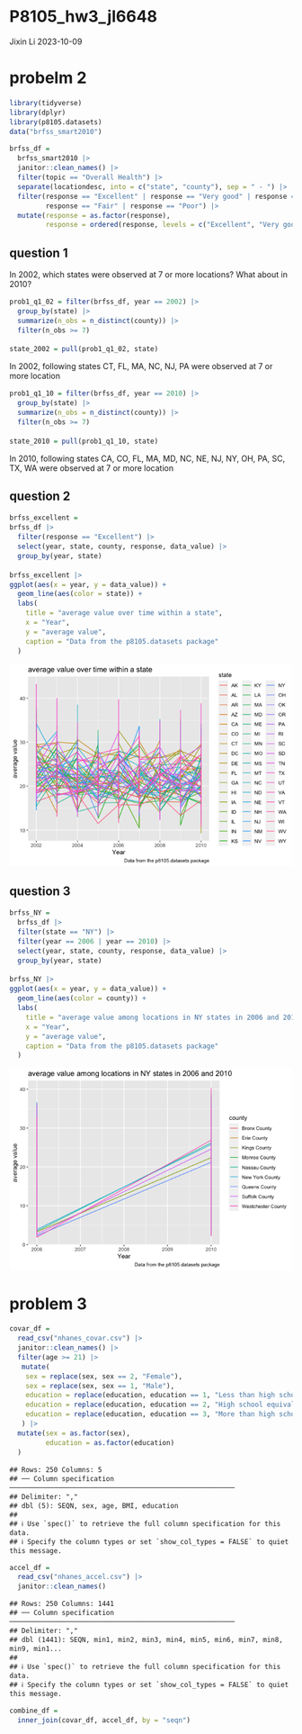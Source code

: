 P8105_hw3_jl6648
================
Jixin Li
2023-10-09

# probelm 2

``` r
library(tidyverse)
library(dplyr)
library(p8105.datasets)                                                                  # load the data
data("brfss_smart2010") 
```

``` r
brfss_df =
  brfss_smart2010 |>
  janitor::clean_names() |>
  filter(topic == "Overall Health") |>
  separate(locationdesc, into = c("state", "county"), sep = " - ") |>
  filter(response == "Excellent" | response == "Very good" | response == "Good" | 
         response == "Fair" | response == "Poor") |>
  mutate(response = as.factor(response),
         response = ordered(response, levels = c("Excellent", "Very good", "Good", "Fair", "Poor"))) 
```

## question 1

In 2002, which states were observed at 7 or more locations? What about
in 2010?

``` r
prob1_q1_02 = filter(brfss_df, year == 2002) |>
  group_by(state) |>
  summarize(n_obs = n_distinct(county)) |>
  filter(n_obs >= 7) 

state_2002 = pull(prob1_q1_02, state)
```

In 2002, following states CT, FL, MA, NC, NJ, PA were observed at 7 or
more location

``` r
prob1_q1_10 = filter(brfss_df, year == 2010) |>
  group_by(state) |>
  summarize(n_obs = n_distinct(county)) |>
  filter(n_obs >= 7) 

state_2010 = pull(prob1_q1_10, state)
```

In 2010, following states CA, CO, FL, MA, MD, NC, NE, NJ, NY, OH, PA,
SC, TX, WA were observed at 7 or more location

## question 2

``` r
brfss_excellent =
brfss_df |>
  filter(response == "Excellent") |>
  select(year, state, county, response, data_value) |>
  group_by(year, state)

brfss_excellent |>
ggplot(aes(x = year, y = data_value)) +
  geom_line(aes(color = state)) +
  labs(
    title = "average value over time within a state",
    x = "Year",
    y = "average value",
    caption = "Data from the p8105.datasets package"
  ) 
```

![](P8105_hw3_jl6648_files/figure-gfm/unnamed-chunk-5-1.png)<!-- -->

## question 3

``` r
brfss_NY =
  brfss_df |> 
  filter(state == "NY") |>
  filter(year == 2006 | year == 2010) |>
  select(year, state, county, response, data_value) |>
  group_by(year, state)

brfss_NY |>
ggplot(aes(x = year, y = data_value)) +
  geom_line(aes(color = county)) +
  labs(
    title = "average value among locations in NY states in 2006 and 2010",
    x = "Year",
    y = "average value",
    caption = "Data from the p8105.datasets package"
  ) 
```

![](P8105_hw3_jl6648_files/figure-gfm/unnamed-chunk-6-1.png)<!-- -->

# problem 3

``` r
covar_df =
  read_csv("nhanes_covar.csv") |>
  janitor::clean_names() |>
  filter(age >= 21) |>
   mutate(                                  
    sex = replace(sex, sex == 2, "Female"),
    sex = replace(sex, sex == 1, "Male"),
    education = replace(education, education == 1, "Less than high school"),
    education = replace(education, education == 2, "High school equivalent"),
    education = replace(education, education == 3, "More than high school")
   ) |>
  mutate(sex = as.factor(sex),
         education = as.factor(education)
  )
```

    ## Rows: 250 Columns: 5
    ## ── Column specification ────────────────────────────────────────────────────────
    ## Delimiter: ","
    ## dbl (5): SEQN, sex, age, BMI, education
    ## 
    ## ℹ Use `spec()` to retrieve the full column specification for this data.
    ## ℹ Specify the column types or set `show_col_types = FALSE` to quiet this message.

``` r
accel_df =
  read_csv("nhanes_accel.csv") |>
  janitor::clean_names()
```

    ## Rows: 250 Columns: 1441
    ## ── Column specification ────────────────────────────────────────────────────────
    ## Delimiter: ","
    ## dbl (1441): SEQN, min1, min2, min3, min4, min5, min6, min7, min8, min9, min1...
    ## 
    ## ℹ Use `spec()` to retrieve the full column specification for this data.
    ## ℹ Specify the column types or set `show_col_types = FALSE` to quiet this message.

``` r
combine_df =
  inner_join(covar_df, accel_df, by = "seqn")
```
